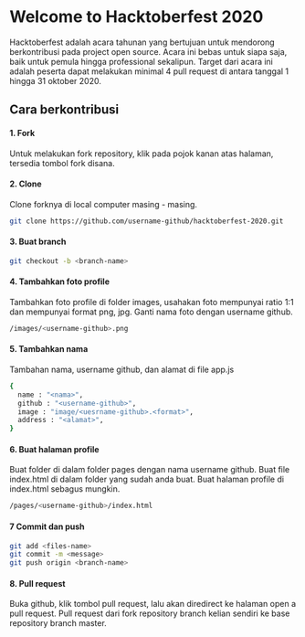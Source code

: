 # Welcome to Hacktoberfest 2020
Hacktoberfest adalah acara tahunan yang bertujuan untuk mendorong berkontribusi pada project open source. Acara ini bebas untuk siapa saja, baik untuk pemula hingga professional sekalipun. Target dari acara ini adalah peserta dapat melakukan minimal 4 pull request di antara tanggal 1 hingga 31 oktober 2020.
## Cara berkontribusi
#### 1. Fork
Untuk melakukan fork repository, klik pada pojok kanan atas halaman, tersedia tombol fork disana.
#### 2. Clone
Clone forknya di local computer masing - masing.
```sh
git clone https://github.com/username-github/hacktoberfest-2020.git
```
#### 3. Buat branch
```sh
git checkout -b <branch-name>
```
#### 4. Tambahkan foto profile
Tambahkan foto profile di folder images, usahakan foto mempunyai ratio 1:1 dan mempunyai format png, jpg. Ganti nama foto dengan username github.
```sh
/images/<username-github>.png
```
#### 5. Tambahkan nama
Tambahan nama, username github, dan alamat di file app.js
```sh
{
  name : "<nama>",
  github : "<username-github>",
  image : "image/<uesrname-github>.<format>",
  address : "<alamat>",
}
```
#### 6. Buat halaman profile
Buat folder di dalam folder pages dengan nama username github. Buat file index.html di dalam folder yang sudah anda buat. Buat halaman profile di index.html sebagus mungkin.
```sh
/pages/<username-github>/index.html
```
#### 7 Commit dan push
```sh
git add <files-name>
git commit -m <message>
git push origin <branch-name>
```
####  8. Pull request
Buka github, klik tombol pull request, lalu akan diredirect ke halaman open a pull request. Pull request dari fork repository branch kelian sendiri ke base repository branch master. 